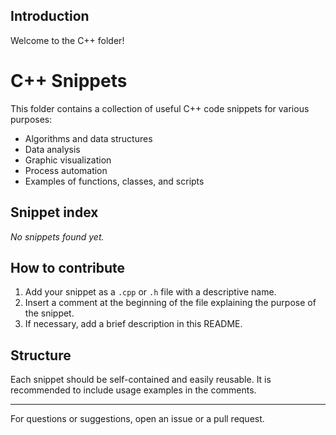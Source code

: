 ## Introduction

Welcome to the C++ folder!

# C++ Snippets

This folder contains a collection of useful C++ code snippets for various purposes:

- Algorithms and data structures
- Data analysis
- Graphic visualization
- Process automation
- Examples of functions, classes, and scripts

<!-- snippet-index:start -->
## Snippet index

_No snippets found yet._
<!-- snippet-index:end -->

## How to contribute

1. Add your snippet as a `.cpp` or `.h` file with a descriptive name.
2. Insert a comment at the beginning of the file explaining the purpose of the snippet.
3. If necessary, add a brief description in this README.

## Structure

Each snippet should be self-contained and easily reusable. It is recommended to include usage examples in the comments.

---

For questions or suggestions, open an issue or a pull request.
